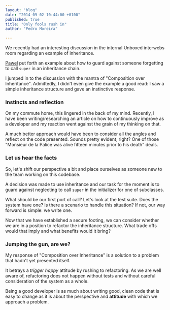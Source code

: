 ```yaml
---
layout: "blog"
date: "2014-09-02 10:44:00 +0100"
published: true
title: "Only fools rush in"
author: "Pedro Moreira"

---
```


We recently had an interesting discussion in the internal Unboxed interwebs room regarding an example of inheritance.

[Pawel](http://www.unboxedconsulting.com/people/pawel-janiak) put forth an example about how to guard against someone forgetting to call `super` in an inheritance chain.

I jumped in to the discussion with the mantra of "Composition over Inheritance". Admittedly, I didn't even give the example a good read: I saw a simple inheritance structure and gave an instinctive response.

### Instincts and reflection

On my commute home, this lingered in the back of my mind. Recently, I have been writing/researching an article on how to continuously improve as a developer and my reaction went against the grain of my thinking on that.

A much better approach would have been to consider all the angles and reflect on the code presented. Sounds pretty evident, right? One of those "Monsieur de la Palice was alive fifteen minutes prior to his death" deals.

### Let us hear the facts

So, let's shift our perspective a bit and place ourselves as someone new to the team working on this codebase.

A decision was made to use inheritance and our task for the moment is to guard against neglecting to call `super` in the initializer for one of subclasses.

What should be our first port of call? Let's look at the test suite. Does the system have one? Is there a scenario to handle this situation? If not, our way forward is simple: we write one.

Now that we have established a secure footing, we can consider whether we are in a position to refactor the inheritance structure. What trade offs would that imply and what benefits would it bring?

### Jumping the gun, are we?

My response of "Composition over Inheritance" is a solution to a problem that hadn't yet presented itself.

It betrays a *trigger happy* attitude by rushing to refactoring. As we are well aware of, refactoring does not happen without tests and without careful consideration of the system as a whole.

Being a good developer is as much about writing good, clean code that is easy to change as it is about the perspective and **attitude** with which we approach a problem.

